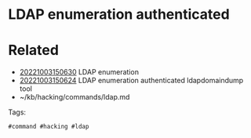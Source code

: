 # LDAP enumeration authenticated

# Related

- [20221003150630](/zet/20221003150630/README.md) LDAP enumeration
- [20221003150624](/zet/20221003150624/README.md) LDAP enumeration authenticated ldapdomaindump tool
- ~/kb/hacking/commands/ldap.md

Tags:

    #command #hacking #ldap 
